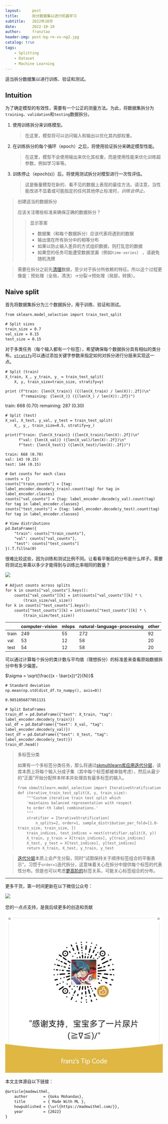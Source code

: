 ```yaml
---
layout:     post
title:      拆分数据集以进行机器学习
subtitle:   2022年10月
date:       2022-10-10
author:     franztao
header-img: post-bg-re-vs-ng2.jpg
catalog: true
tags:
    - Splitting
    - Dataset
    - Machine Learning
---
```


适当拆分数据集以进行训练、验证和测试。

## Intuition

为了确定模型的有效性，需要有一个公正的测量方法。为此，将数据集拆分为`training`、`validation`和`testing`数据拆分。

1. 使用训练拆分来训练模型。
   
   > 在这里，模型将可以访问输入和输出以优化其内部权重。

2. 在训练拆分的每个循环（epoch）之后，将使用验证拆分来确定模型性能。
   
   > 在这里，模型不会使用输出来优化其权重，而是使用性能来优化训练超参数，例如学习率等。

3. 训练停止（epoch(s)）后，将使用测试拆分对模型进行一次性评估。
   
   > 这是衡量模型在新的、看不见的数据上表现的最佳方法。请注意，当性能改进不显着或可能指定的任何其他停止标准时，_训练会停止。_

> 创建适当的数据拆分
> 
> 应该关注哪些标准来确保正确的数据拆分？
> 
> > 显示答案
> > 
> > - 数据集（和每个数据拆分）应该代表将遇到的数据
> > - 输出值在所有拆分中的相等分布
> > - 如果以防止输入差异的方式组织数据，则打乱您的数据
> > - 如果您的任务可能遭受数据泄漏（例如`time-series`） ，请避免随机洗牌

> 需要在拆分之前先[清理](https://franztao.github.io/2022/10/10/preprocessing/)数据，至少对于拆分所依赖的特征。所以这个过程更像是：预处理（全局，清洗）→分裂→预处理（局部，转换）。

## Naive split

首先将数据集拆分为三个数据拆分，用于训练、验证和测试。

```
from sklearn.model_selection import train_test_split
```

```
# Split sizes
train_size = 0.7
val_size = 0.15
test_size = 0.15
```

对于多类任务（每个输入都有一个标签），希望确保每个数据拆分具有相似的类分布。[`stratify`](https://scikit-learn.org/stable/modules/generated/sklearn.model_selection.train_test_split.html)可以通过添加关键字参数来指定如何对拆分进行分层来实现这一点。

```
# Split (train)
X_train, X_, y_train, y_ = train_test_split(
    X, y, train_size=train_size, stratify=y)
```

```
print (f"train: {len(X_train)} ({(len(X_train) / len(X)):.2f})\n"
       f"remaining: {len(X_)} ({(len(X_) / len(X)):.2f})")
```

train: 668 (0.70)
remaining: 287 (0.30)

```
# Split (test)
X_val, X_test, y_val, y_test = train_test_split(
    X_, y_, train_size=0.5, stratify=y_)
```

```
print(f"train: {len(X_train)} ({len(X_train)/len(X):.2f})\n"
      f"val: {len(X_val)} ({len(X_val)/len(X):.2f})\n"
      f"test: {len(X_test)} ({len(X_test)/len(X):.2f})")
```

```
train: 668 (0.70)
val: 143 (0.15)
test: 144 (0.15)
```

```
# Get counts for each class
counts = {}
counts["train_counts"] = {tag: label_encoder.decode(y_train).count(tag) for tag in label_encoder.classes}
counts["val_counts"] = {tag: label_encoder.decode(y_val).count(tag) for tag in label_encoder.classes}
counts["test_counts"] = {tag: label_encoder.decode(y_test).count(tag) for tag in label_encoder.classes}
```

```
# View distributions
pd.DataFrame({
    "train": counts["train_counts"],
    "val": counts["val_counts"],
    "test": counts["test_counts"]
}).T.fillna(0)
```

很难比较这些，因为训练和测试比例不同。让看看平衡后的分布是什么样子。需要将测试比率乘以多少才能得到与训练比率相同的数量？

![](C:\Users\franztao\AppData\Roaming\marktext\images\2022-11-20-13-00-27-image.png)

```
# Adjust counts across splits
for k in counts["val_counts"].keys():
    counts["val_counts"][k] = int(counts["val_counts"][k] * \
        (train_size/val_size))
for k in counts["test_counts"].keys():
    counts["test_counts"][k] = int(counts["test_counts"][k] * \
        (train_size/test_size))
```

|       | computer-vision | mlops | natural-language-processing | other |
| ----- | --------------- | ----- | --------------------------- | ----- |
| train | 249             | 55    | 272                         | 92    |
| val   | 53              | 12    | 58                          | 20    |
| test  | 54              | 12    | 58                          | 20    |

可以通过计算每个拆分的类计数与平均值（理想拆分）的标准差来查看原始数据拆分中有多少偏差。

$\sigma = \sqrt{\frac{(x - \bar{x})^2}{N}}$

```
# Standard deviation
np.mean(np.std(dist_df.to_numpy(), axis=0))
```

```
0.9851056877051131
```

```
# Split DataFrames
train_df = pd.DataFrame({"text": X_train, "tag": label_encoder.decode(y_train)})
val_df = pd.DataFrame({"text": X_val, "tag": label_encoder.decode(y_val)})
test_df = pd.DataFrame({"text": X_test, "tag": label_encoder.decode(y_test)})
train_df.head()
```

> 多标签分类
> 
> 如果有一个多标签分类任务，那么将通过[skmultilearn库应用](http://scikit.ml/index.html)[迭代分层](http://lpis.csd.auth.gr/publications/sechidis-ecmlpkdd-2011.pdf)，该库本质上将每个输入分成子集（其中每个标签都被单独考虑），然后从最少的“正面”开始分配样本样本并处理具有最多标签的输入。
> 
> ```
> from skmultilearn.model_selection import IterativeStratification
> def iterative_train_test_split(X, y, train_size):
>     """Custom iterative train test split which
>     'maintains balanced representation with respect
>     to order-th label combinations.'
>     """
>     stratifier = IterativeStratification(
>         n_splits=2, order=1, sample_distribution_per_fold=[1.0-train_size, train_size, ])
>     train_indices, test_indices = next(stratifier.split(X, y))
>     X_train, y_train = X[train_indices], y[train_indices]
>     X_test, y_test = X[test_indices], y[test_indices]
>     return X_train, X_test, y_train, y_test
> ```

> [迭代分层](http://scikit.ml/_modules/skmultilearn/model_selection/iterative_stratification.html#IterativeStratification)本质上会产生分裂，同时“试图保持关于顺序标签组合的平衡表示”。习惯于`order=1`迭代拆分，这意味着关心在拆分中提供每个标签的代表性分布。但是也可以考虑[更高阶的](https://arxiv.org/abs/1704.08756)标签关系，可能关心标签组合的分布。

___

更多干货，第一时间更新在以下微信公众号：

![](https://raw.githubusercontent.com/franztao/blog_picture/main/marktext/2022-12-03-12-49-27-weixin.png)

您的一点点支持，是我后续更多的创造和贡献

![](https://raw.githubusercontent.com/franztao/blog_picture/main/marktext/2022-12-03-12-50-26-0ea6fc0f877f03a079f15c70641fa7b.jpg)



本文主体源自以下链接：

```
@article{madewithml,
    author       = {Goku Mohandas},
    title        = { Made With ML },
    howpublished = {\url{https://madewithml.com/}},
    year         = {2022}
}
```